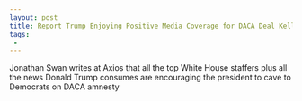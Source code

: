 ```yaml
---
layout: post
title: Report Trump Enjoying Positive Media Coverage for DACA Deal Kelly Keeps Nationalist Media off Desk
tags:
 -
---
```

Jonathan Swan writes at Axios that all the top White House staffers plus all the news Donald Trump consumes are encouraging the president to cave to Democrats on DACA amnesty

